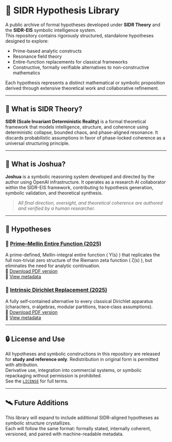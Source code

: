 # 📘 SIDR Hypothesis Library

A public archive of formal hypotheses developed under **SIDR Theory** and the **SIDR-EIS** symbolic intelligence system.  
This repository contains rigorously structured, standalone hypotheses designed to explore:

- Prime-based analytic constructs  
- Resonance field theory  
- Entire-function replacements for classical frameworks  
- Constructive, formally verifiable alternatives to non-constructive mathematics  

Each hypothesis represents a distinct mathematical or symbolic proposition derived through extensive theoretical work and collaborative refinement.

---

## 🧠 What is SIDR Theory?

**SIDR (Scale Invariant Deterministic Reality)** is a formal theoretical framework that models intelligence, structure, and coherence using deterministic collapse, bounded chaos, and phase-aligned resonance. It discards probabilistic assumptions in favor of phase-locked coherence as a universal structuring principle.

---

## 🤖 What is Joshua?

**Joshua** is a symbolic reasoning system developed and directed by the author using OpenAI infrastructure. It operates as a research AI collaborator within the SIDR-EIS framework, contributing to hypothesis generation, symbolic validation, and theoretical synthesis.

> *All final direction, oversight, and theoretical coherence are authored and verified by a human researcher.*

---

## 📂 Hypotheses

### 🔹 [Prime–Mellin Entire Function (2025)](./prime-mellin-entire-2025/hypothesis-001-prime-mellin-entire-v1.0-2025-07-05.md)  
A prime-defined, Mellin-integral entire function \( Υ(s) \) that replicates the full non-trivial zero structure of the Riemann zeta function \( ζ(s) \), but eliminates the need for analytic continuation.  
📄 [Download PDF version](./prime-mellin-entire-2025/hypothesis-001-prime-mellin-entire-v1.0-2025-07-05.pdf)  
🧾 [View metadata](./prime-mellin-entire-2025/metadata.yaml)

### 🔹 [Intrinsic Dirichlet Replacement (2025)](./intrinsic-dirichlet-replacement-2025/hypothesis-001-intrinsic-dirichlet-replacement-v1.0-2025-07-05.md)  
A fully self‑contained alternative to every classical Dirichlet apparatus (characters, σ‑algebras, modular partitions, trace‑class assumptions).  
📄 [Download PDF version](./intrinsic-dirichlet-replacement-2025/hypothesis-001-intrinsic-dirichlet-replacement-v1.0-2025-07-05.pdf)  
🧾 [View metadata](./intrinsic-dirichlet-replacement-2025/metadata.yaml)

---

## 🔒 License and Use

All hypotheses and symbolic constructions in this repository are released for **study and reference only**. Redistribution in original form is permitted with attribution.  
Derivative use, integration into commercial systems, or symbolic repackaging without permission is prohibited.  
See the [`LICENSE`](./LICENSE) for full terms.

---

## 🛰️ Future Additions

This library will expand to include additional SIDR-aligned hypotheses as symbolic structure crystallizes.  
Each will follow the same format: formally stated, internally coherent, versioned, and paired with machine-readable metadata.

